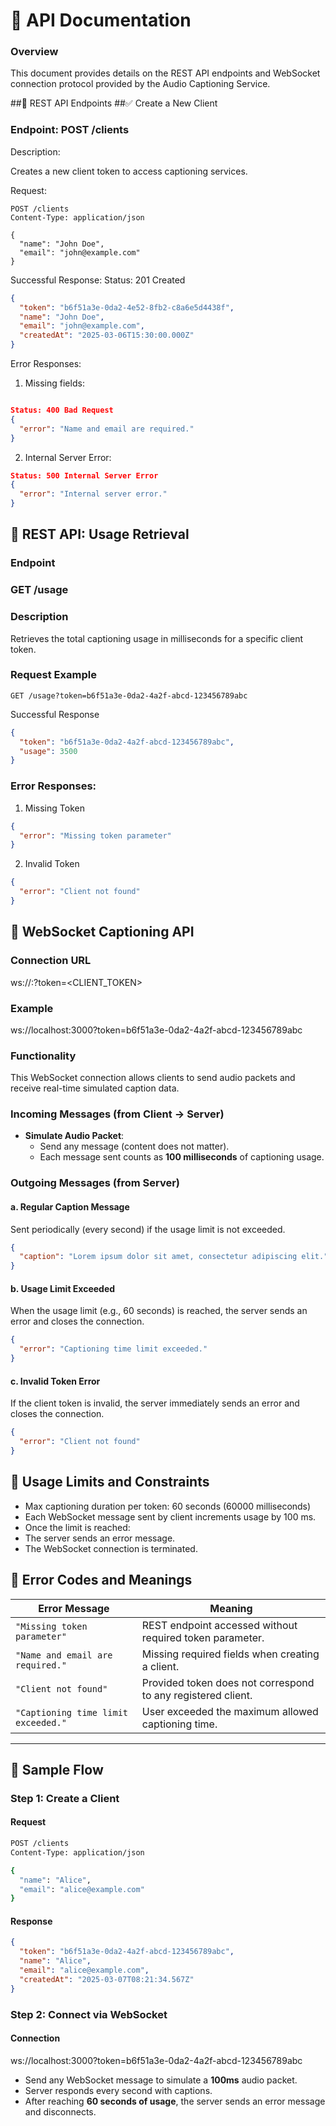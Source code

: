 # 📖 API Documentation
### Overview

This document provides details on the REST API endpoints and WebSocket connection protocol provided by the Audio Captioning Service.

##🔑 REST API Endpoints
##✅ Create a New Client
### Endpoint:   POST /clients

Description:

Creates a new client token to access captioning services.

Request:
```HTTP
POST /clients
Content-Type: application/json

{
  "name": "John Doe",
  "email": "john@example.com"
}
```

Successful Response:
Status: 201 Created

```json
{
  "token": "b6f51a3e-0da2-4e52-8fb2-c8a6e5d4438f",
  "name": "John Doe",
  "email": "john@example.com",
  "createdAt": "2025-03-06T15:30:00.000Z"
}
```

Error Responses:

1. Missing fields:

```json

Status: 400 Bad Request
{
  "error": "Name and email are required."
}
```

2. Internal Server Error:

```json
Status: 500 Internal Server Error
{
  "error": "Internal server error."
}
```

## 🚩 REST API: Usage Retrieval

### **Endpoint**

### GET /usage


### **Description**
Retrieves the total captioning usage in milliseconds for a specific client token.

### **Request Example**
```http
GET /usage?token=b6f51a3e-0da2-4a2f-abcd-123456789abc
```

Successful Response
```json
{
  "token": "b6f51a3e-0da2-4a2f-abcd-123456789abc",
  "usage": 3500
}
```

### Error Responses:

1. Missing Token
```json
{
  "error": "Missing token parameter"
}
```

2. Invalid Token
```json
{
  "error": "Client not found"
}
```


## 📡 WebSocket Captioning API

### **Connection URL**

ws://<host>:<port>?token=<CLIENT_TOKEN>


### **Example**
ws://localhost:3000?token=b6f51a3e-0da2-4a2f-abcd-123456789abc


### **Functionality**
This WebSocket connection allows clients to send audio packets and receive real-time simulated caption data.

### **Incoming Messages (from Client → Server)**
- **Simulate Audio Packet**:  
  - Send any message (content does not matter).
  - Each message sent counts as **100 milliseconds** of captioning usage.

### **Outgoing Messages (from Server)**

#### a. **Regular Caption Message**

Sent periodically (every second) if the usage limit is not exceeded.

```json
{
  "caption": "Lorem ipsum dolor sit amet, consectetur adipiscing elit."
}
```
#### b. Usage Limit Exceeded

When the usage limit (e.g., 60 seconds) is reached, the server sends an error and closes the connection.


```json
{
  "error": "Captioning time limit exceeded."
}
```

#### c. Invalid Token Error

If the client token is invalid, the server immediately sends an error and closes the connection.

```json
{
  "error": "Client not found"
}
```


## 🚩 Usage Limits and Constraints

  - Max captioning duration per token: 60 seconds (60000 milliseconds)
  - Each WebSocket message sent by client increments usage by 100 ms.
  - Once the limit is reached:
  - The server sends an error message.
  - The WebSocket connection is terminated.

## 🚨 Error Codes and Meanings

| **Error Message**                     | **Meaning**                                                   |
|---------------------------------------|--------------------------------------------------------------|
| `"Missing token parameter"`           | REST endpoint accessed without required token parameter.      |
| `"Name and email are required."`      | Missing required fields when creating a client.              |
| `"Client not found"`                  | Provided token does not correspond to any registered client. |
| `"Captioning time limit exceeded."`   | User exceeded the maximum allowed captioning time.           |

---

## 📌 Sample Flow

### **Step 1: Create a Client**

#### **Request**
```bash
POST /clients
Content-Type: application/json

{
  "name": "Alice",
  "email": "alice@example.com"
}
```

#### **Response**
```json
{
  "token": "b6f51a3e-0da2-4a2f-abcd-123456789abc",
  "name": "Alice",
  "email": "alice@example.com",
  "createdAt": "2025-03-07T08:21:34.567Z"
}
```

### **Step 2: Connect via WebSocket**

#### **Connection**

ws://localhost:3000?token=b6f51a3e-0da2-4a2f-abcd-123456789abc


- Send any WebSocket message to simulate a **100ms** audio packet.
- Server responds every second with captions.
- After reaching **60 seconds of usage**, the server sends an error message and disconnects.

